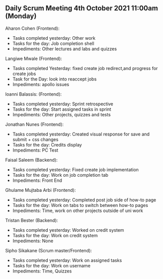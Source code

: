 ## Daily Scrum Meeting 4th October 2021 11:00am (Monday)

Aharon Cohen (Frontend):
- Tasks completed yesterday: Other work
- Tasks for the day: Job completion shell 
- Impediments: Other lectures and labs and quizzes

Langiwe Mwale (Frontend):
- Tasks completed Yesterday: fixed create job redirect,and progress for create jobs
- Task for the Day: look into reaccept jobs
- Impediments: apollo issues

Ioanni Balassis: (Frontend):
- Tasks completed yesterday: Sprint retrospective
- Tasks for the day: Start assigned tasks in sprint
- Impediments: Other projects, quizzes and tests

Jonathan Nunes (Frontend):
- Tasks completed yesterday: Created visual response for save and submit + css changes
- Tasks for the day: Credits display
- Impediments: PC Test

Faisal Saleem (Backend):
- Tasks completed yesterday: Fixed create job implementation
- Tasks for the day: Work on job completion tab
- Impediments: Front End

Ghulame Mujtaba Arbi (Frontend):
- Tasks completed yesterday: Completed post job side of how-to page
- Tasks for the day: Work on tabs to switch between how-to pages
- Impediments: Time, work on other projects outside of uni work

Tristan Bester (Backend):
- Tasks completed yesterday: Worked on credit system
- Tasks for the day: Work on credit system
- Impediments: None

Sipho Sikakane (Scrum master/Frontend):
- Tasks completed yesterday: Work on assigned tasks
- Tasks for the day: Work on username
- Impediments: Time, Quizzes
